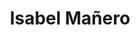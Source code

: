 ---
title: Isabel Mañero
image: "@assets/profile/Yo_home.jpg"
content: |
  ¡Bienvenidos/as a mi portfolio!

  Me alegra que estés aquí. Este espacio es una ventana a mi trabajo, mis proyectos y mi pasión por los datos 💻📊, el océano 🌊 y el medio ambiente 🌱. Cada proyecto refleja mi compromiso con la creatividad, la innovación y la excelencia.

  Explora mi trabajo, conoce mi proceso y descubre cómo puedo aportar valor a tus ideas. Si algo te inspira o quieres conversar sobre posibles colaboraciones, no dudes en contactarme ✉️

  ¡Gracias por tu visita y disfruta del recorrido!
button:
  label: ¡Sobre mí!
  link: https://isamanero.github.io/about/
---